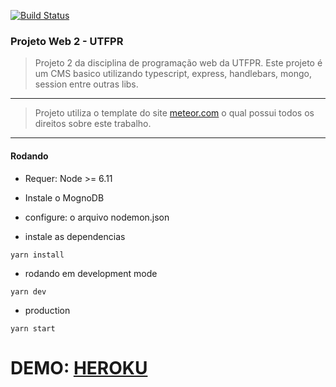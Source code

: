 [![Build Status](https://travis-ci.org/amagno/projeto-web-2.svg?branch=master)](https://travis-ci.org/amagno/projeto-web-2)

### Projeto Web 2 - UTFPR
> Projeto 2 da disciplina de programação web da UTFPR. 
> Este projeto é um CMS basico utilizando typescript, express, handlebars, mongo, session entre outras libs.
---
> Projeto utiliza o template do site [meteor.com](https://www.meteor.com) o qual possui todos os direitos sobre este trabalho.
---

#### Rodando
- Requer: Node >= 6.11 

- Instale o MognoDB

- configure: o arquivo nodemon.json

- instale as dependencias
```
yarn install
```
- rodando em development mode
```
yarn dev
```
- production
```
yarn start
```

# DEMO: [HEROKU](https://thawing-tundra-14172.herokuapp.com/)

